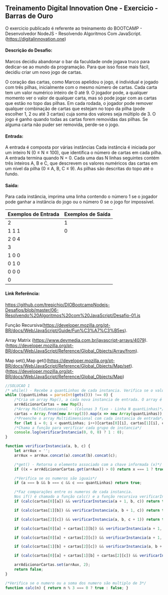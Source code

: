 ## Treinamento Digital Innovation One - Exercicio - Barras de Ouro

O exercicio publicado é referente ao treinamento do BOOTCAMP - Desenvolvedor NodeJS -  Resolvendo Algoritmos Com JavaScript.
(https://digitalinnovation.one)

#### Descrição do Desafio:

Marcos decidiu abandonar o bar da faculdade onde jogava truco para dedicar-se ao mundo da programação. Para que isso fosse mais fácil, decidiu criar um novo jogo de cartas. 

O coração das cartas, como Marcos apelidou o jogo, é individual e jogado com três pilhas, inicialmente com o mesmo número de cartas. Cada carta tem um valor numérico inteiro de 0 até 9. O jogador pode, a qualquer momento ver o valor de qualquer carta, mas só pode jogar com as cartas que estão no topo das pilhas. Em cada rodada, o jogador pode remover qualquer combinação de cartas que estejam no topo da pilha (pode escolher 1, 2 ou até 3 cartas) cuja soma dos valores seja múltiplo de 3. O jogo é ganho quando todas as cartas forem removidas das pilhas. Se alguma carta não puder ser removida, perde-se o jogo.


#### Entrada:

A entrada é composta por várias instâncias Cada instância é iniciada por um inteiro N (0 ≤ N ≤ 100), que identifica o número de cartas em cada pilha. A entrada termina quando N = 0. Cada uma das N linhas seguintes contém três inteiros A, B e C, que descrevem os valores numéricos das cartas em um nível da pilha (0 ≤ A, B, C ≤  9). As pilhas são descritas do topo até o fundo.

#### Saída:

Para cada instância, imprima uma linha contendo o número 1 se o jogador pode ganhar a instância do jogo ou o número 0 se o jogo for impossível.

Exemplos de Entrada  | Exemplos de Saída
------------- | -------------
2 | 1
1 1 1 | 0
2 0 4 |
3 |
1 0 0 |
0 1 0 |
0 0 0 |
0 |





#### Link Referência:
https://github.com/trepichio/DIOBootcampNodejs-Desafios/blob/master/06-Resolvendo%20Algoritmos%20com%20JavaScript/Desafio-01.js

Função Recursiva(https://developer.mozilla.org/pt-BR/docs/Web/JavaScript/Guide/Fun%C3%A7%C3%B5es).

Array Matrix (https://www.devmedia.com.br/javascript-arrays/4079).(https://developer.mozilla.org/pt-BR/docs/Web/JavaScript/Reference/Global_Objects/Array/from).

Map set(),Map get()(https://developer.mozilla.org/pt-BR/docs/Web/JavaScript/Reference/Global_Objects/Map/set).(https://developer.mozilla.org/pt-BR/docs/Web/JavaScript/Reference/Global_Objects/Map)




```javascript
//SOLUCAO 1
/* while() - Recebe a quantLinhas de cada instancia. Verifica se o valor é igual a 0*/
while ((quantLinhas = parseInt(gets())) !== 0) {
    /*Cria um array Map(), a cada nova instancia de entrada. O array é criando novamente*/
    arrAdicionarCartas = new Map();
    /*Array Multidimensional - (Colunas 3 fixo - Linha N quantLinhas)*/
    cartas = Array.from(new Array(3)).map(x => new Array(quantLinhas));
    /*Preenche o array Multidimensional com cada instancia de entrada*/
    for (let i = 0; i < quantLinhas; i++)[cartas[0][i], cartas[1][i], cartas[2][i]] = gets().split(" ");
    /*Chama a função para verificar cada grupo de instancia*/
    console.log(verificarInstancia(0, 0, 0) ? 1 : 0);
}

function verificarInstancia(a, b, c) {
    let arrAux = '';
    arrAux = arrAux.concat(a).concat(b).concat(c);

    /*get() - Retorna o elemento associado com a chave informada (x)*/
    if ((x = arrAdicionarCartas.get(arrAux)) > 0) return x === 1 ? true : false;

    /*Verifica se os numeros são iguais*/
    if (a === b && b === c && c === quantLinhas) return true;

    /*Faz comparações entre os numeros de cada instancia. 
    Nos if() é chamado a função calc() e a função recursiva verificarInstancia()*/
    if (calc(cartas[0][a]) && verificarInstancia(a + 1, b, c)) return true;

    if (calc(cartas[1][b]) && verificarInstancia(a, b + 1, c)) return true;

    if (calc(cartas[2][c]) && verificarInstancia(a, b, c + 1)) return true;

    if (calc(cartas[0][a] + cartas[1][b]) && verificarInstancia(a + 1, b + 1, c)) return true;

    if (calc(cartas[0][a] + cartas[2][c]) && verificarInstancia(a + 1, b, c + 1)) return true;

    if (calc(cartas[1][b] + cartas[2][c]) && verificarInstancia(a, b + 1, c + 1)) return true;

    if (calc(cartas[0][a] + cartas[1][b] + cartas[2][c]) && verificarInstancia(a + 1, b + 1, c + 1)) return true;

    arrAdicionarCartas.set(arrAux, 2);
    return false;
}

/*Verifica se o numero ou a soma dos numero são multiplo de 3*/
function calc(n) { return n % 3 === 0 ? true : false; }
```
